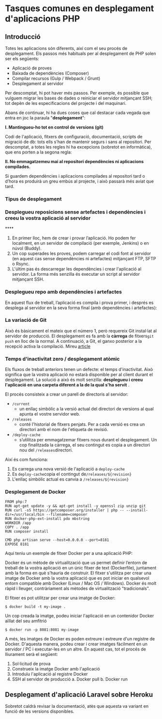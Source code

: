 # Tasques comunes en desplegament d'aplicacions PHP

## Introducció

Totes les aplicacions són diferents, així com el seu procés de desplegament. Els passos més habituals per al desplegament de PHP solen ser els següents:

* Aplicació  de proves
* Baixada de dependències \(Composer\)
* Compilar recursos \(Gulp / Webpack / Grunt\)
* Desplegament al servidor

Per descomptat, hi pot haver més passos. Per exemple, és possible que vulguem migrar les bases de dades o reiniciar el servidor mitjançant SSH; tot depèn de les especificacions del projecte i del maquinari.

Abans de continuar, hi ha dues coses que cal destacar cada vegada que entra en joc la paraula "**desplegament**":

**I. Mantingueu-ho tot en control de versions \(git\)**

Codi  de l'aplicació, fitxers de configuració, documentació, scripts de migració de db: tots ells s'han de mantenir segurs i sans al repositori. Per descomptat, a totes les regles hi ha excepcions \(sobretot en informàtica\), que ens porten a la segona regla:

**II. No emmagatzemeu mai al repositori dependències ni aplicacions compilades.**

Si guardem dependències i aplicacions compilades al repositori tard o d’hora es produirà un greu embús al  projecte, i això passarà més aviat que tard.

### Tipus de desplegament



### **Desplegueu reposicions sense artefactes i dependències i creeu la vostra aplicació al servidor**

\*\*\*\*

1. En primer lloc, hem de crear i provar l’aplicació. Ho podem fer localment, en un servidor de compilació \(per exemple, Jenkins\) o en núvol \(Buddy\).
2. Un cop superades les proves, podem carregar el codi font al servidor \(en aquest cas sense dependències ni artefactes\) mitjançant FTP, SFTP o Rsync.
3. L'últim pas és descarregar les dependències i crear l'aplicació al servidor. La forma més senzilla és executar un script al servidor mitjançant SSH.

### **Desplegueu repo amb dependències i artefactes**

En aquest flux de treball, l’aplicació es compila i prova primer, i després es desplega al servidor en la seva forma final \(amb dependències i artefactes\):

### **La variació de Git**

Això és bàsicament el mateix que el número 1, però requereix Git instal·lat al servidor de producció. El desplegament es fa amb la **càrrega**  de fitxers`git push` en lloc de la normal. A continuació, a Git, el ganxo posterior a la recepció activa la compilació. Mireu [article](https://coderwall.com/p/xczkaq/ftp-is-so-90-s-let-s-deploy-via-git-instead)

###  **Temps d'inactivitat zero / desplegament atòmic**

Els fluxos de treball anteriors tenen un defecte: el temps d'inactivitat. Això significa que la vostra aplicació no estarà disponible per al client durant el desplegament. La solució a això és molt senzilla: **desplegueu i creeu l'aplicació en una carpeta diferent a la de la qual s'ha servit** .  


El procés consisteix a crear un parell de directoris al servidor:

* `/current`
  * un enllaç simbòlic a la versió actual del directori de versions al qual apunta el vostre servidor web.
* `/releases`
  * conté l'historial de fitxers penjats. Per a cada versió es crea un directori amb el nom de l'etiqueta de revisió.
* `/deploy-cache`
  * s’utilitza per emmagatzemar fitxers nous durant el desplegament. Un cop finalitzada la càrrega, el seu contingut es copia a un directori nou del `/releases`directori.

Així és com funciona:

1. Es carrega una nova versió de l'aplicació a `deploy-cache`
2. Es `deploy-cache`copia el contingut de`/releases/${revision}`
3. L'enllaç simbòlic actual es canvia a `/releases/${revision}`

### **Desplegament de Docker**

```text
FROM php:7
RUN apt-get update -y && apt-get install -y openssl zip unzip git
RUN curl -sS https://getcomposer.org/installer | php -- --install-dir=/usr/local/bin --filename=composer
RUN docker-php-ext-install pdo mbstring
WORKDIR /app
COPY . /app
RUN composer install

CMD php artisan serve --host=0.0.0.0 --port=8181
EXPOSE 8181
```

Aquí teniu un exemple de fitxer Docker per a una aplicació PHP:

Docker és un mètode de virtualització que us permet definir l’entorn de treball de la vostra aplicació en un únic fitxer de text \(Dockerfile\), juntament amb la forma en què s’hauria de construir. El fitxer s'utilitza per crear una imatge de Docker amb la vostra aplicació que es pot iniciar en qualsevol entorn compatible amb Docker \(Linux / Mac OS / Windows\). Docker és molt ràpid i lleuger, contràriament als mètodes de virtualització "tradicionals".



El fitxer es pot utilitzar per crear una imatge de Docker:

```text
$ docker build -t my-image .
```

Un cop creada la imatge, podeu iniciar l'aplicació en un contenidor Docker aïllat del seu amfitrió

```text
$ docker run -p 8081:8081 my-image
```

A més, les imatges de Docker es poden extreure i extreure d'un registre de Docker. D'aquesta manera, podeu crear i crear imatges fàcilment en un servidor / PC i executar-les en un altre. En aquest cas, tot el procés de lliurament serà el següent:

1. Sol·licitud de prova
2. Construeix la imatge Docker amb l'aplicació
3. Introduïu l'aplicació al registre Docker
4. SSH al servidor de producció a. Docker pull b. Docker run

## Desplegament d'aplicació Laravel sobre Heroku

Sobretot caldrà revisar la documentació, atès que aquesta va variant en funció de les versions disponibles.

  



